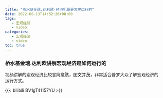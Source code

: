 ```yaml
---
title: "桥水基金瑞.达利欧-经济机器是怎样运行的"
date: 2022-06-13T14:52:26+08:00
tags:
   - 宏观经济 
   - video
categories:
   - 宏观经济 
   - video
toc: true
---
```


### 桥水基金瑞.达利欧讲解宏观经济是如何运行的
视频讲解的宏观经济比较言简意赅，图文并茂，非常适合普罗大众了解宏观经济的运行方式。

{{< bilibili BV1gT41157YU >}}

